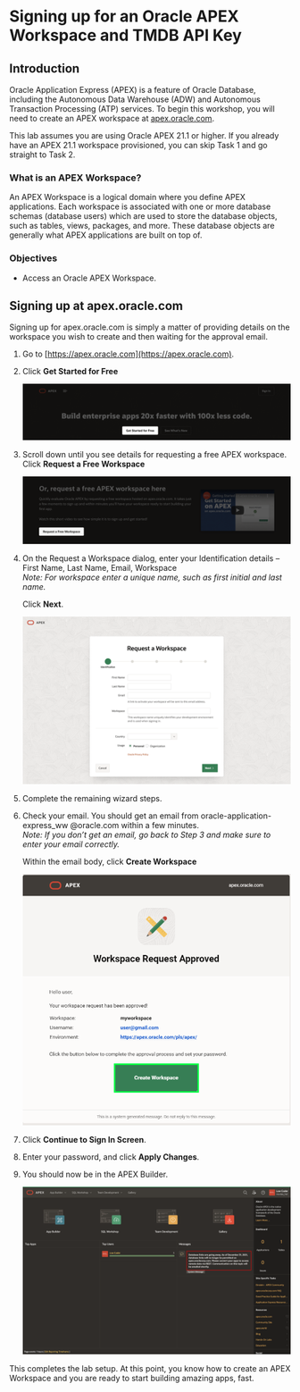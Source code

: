 # Signing up for an Oracle APEX Workspace and TMDB API Key

## Introduction

Oracle Application Express (APEX) is a feature of Oracle Database, including the Autonomous Data Warehouse (ADW) and Autonomous Transaction Processing (ATP) services. To begin this workshop, you will need to create an APEX workspace at [apex.oracle.com](apex.oracle.com).

This lab assumes you are using Oracle APEX 21.1 or higher. If you already have an APEX 21.1 workspace provisioned, you can skip Task 1 and go straight to Task 2.

### What is an APEX Workspace?
An APEX Workspace is a logical domain where you define APEX applications. Each workspace is associated with one or more database schemas (database users) which are used to store the database objects, such as tables, views, packages, and more. These database objects are generally what APEX applications are built on top of.

### Objectives
- Access an Oracle APEX Workspace.

## Signing up at apex.oracle.com
Signing up for apex.oracle.com is simply a matter of providing details on the workspace you wish to create and then waiting for the approval email.

1. Go to [https://apex.oracle.com](https://apex.oracle.com).

2. Click **Get Started for Free**

    ![](images/apex-oracle-com-updated.png " ")

3. Scroll down until you see details for requesting a free APEX workspace.  Click **Request a Free Workspace**

    ![](images/get-started-page-updated.png " ")

3. On the Request a Workspace dialog, enter your Identification details – First Name, Last Name, Email, Workspace  
   *Note: For workspace enter a unique name, such as first initial and last name.*

    Click **Next**.

    ![](images/request-workspace-updated.png " ")

3. Complete the remaining wizard steps.

4. Check your email. You should get an email from oracle-application-express_ww @oracle.com within a few minutes.  
   *Note: If you don’t get an email, go back to Step 3 and make sure to enter your email correctly.*

   Within the email body, click **Create Workspace**

   ![](images/create-aoc-workspace.png " ")

3. Click **Continue to Sign In Screen**.
4. Enter your password, and click **Apply Changes**.
5. You should now be in the APEX Builder.

   ![](images/workspace-home.png " ")

This completes the lab setup. At this point, you know how to create an APEX Workspace and you are ready to start building amazing apps, fast.